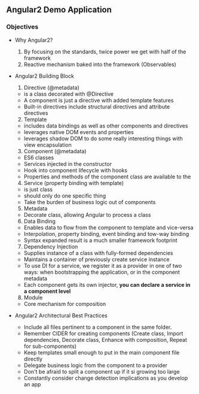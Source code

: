 ## Angular2 Demo Application

### Objectives
* Why Angular2?
  1. By focusing on the standards, twice power we get with half of the framework
  2. Reactive mechanism baked into the framework (Observables)

* Angular2 Building Block
  1. Directive (@metadata)
    * is a class decorated with @Directive
    * A component is just a directive with added template features
    * Built-in directives include structural directives and attribute directives
  2. Template
    * includes data bindings as well as other components and directives
    * leverages native DOM events and properties
    * leverages shadow DOM to do some really interesting things with view encapsulation
  3. Component (@metadata)
    * ES6 classes
    * Services injected in the constructor
    * Hook into component lifecycle with hooks
    * Properties and methods of the component class are available to the
  4. Service (property binding with template)
    * is just class
    * should only do one specific thing
    * Take the burden of business logic out of components
  5. Metadata
    * Decorate class, allowing Angular to process a class
  6. Data Binding
    * Enables data to flow from the component to template and vice-versa
    * Interpolation, property binding, event binding and tow-way binding
    * Syntax expanded result is a much smaller framework footprint
  7. Dependency Injection
    * Supplies instance of a class with fully-formed dependencies
    * Maintains a container of previously create service instance
    * To use DI for a service, we register it as a provider in one of two ways: when bootstrapping the application, or in the component metadata
    * Each component gets its own injector, **you can declare a service in a component level**
  8. Module
    * Core mechanism for composition
* Angular2 Architectural Best Practices
  * Include all files pertinent to a component in the same folder.
  * Remember CIDER for creating components (Create class, Import dependencies, Decorate class, Enhance with composition, Repeat for sub-components)
  * Keep templates small enough to put in the main component file directly
  * Delegate business logic from the component to a provider
  * Don't be afraid to split a component up if it si growing too large
  * Constantly consider change detection implications as you develop an app
